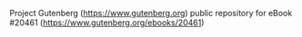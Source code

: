 Project Gutenberg (https://www.gutenberg.org) public repository for eBook #20461 (https://www.gutenberg.org/ebooks/20461)
